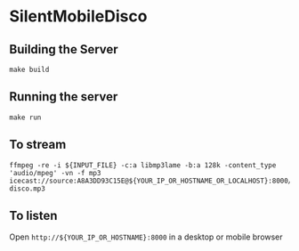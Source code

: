 # SilentMobileDisco

## Building the Server

```
make build
```

## Running the server

```
make run
```

## To stream

```
ffmpeg -re -i ${INPUT_FILE} -c:a libmp3lame -b:a 128k -content_type 'audio/mpeg' -vn -f mp3 icecast://source:A8A3DD93C15E@${YOUR_IP_OR_HOSTNAME_OR_LOCALHOST}:8000/silent-disco.mp3
```

## To listen

Open `http://${YOUR_IP_OR_HOSTNAME}:8000` in a desktop or mobile browser

